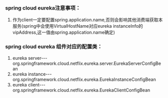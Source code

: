 ### spring cloud eureka注意事项：
1. 作为client一定要配置spring.application.name,否则会影响其他消费端获取本服务(spring中会使用VirtualHostName对应eureka instanceInfo的vipAddress,这一值由spring.application.name确定)

### spring cloud eureka 组件对应的配置类：
1. eureka server---org.springframework.cloud.netflix.eureka.server.EurekaServerConfigBean
2. eureka instance---org.springframework.cloud.netflix.eureka.EurekaInstanceConfigBean
3. eureka client---org.springframework.cloud.netflix.eureka.EurekaClientConfigBean
